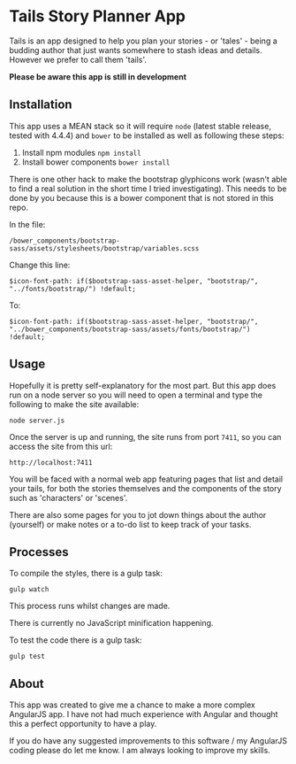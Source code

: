 Tails Story Planner App
=======================

Tails is an app designed to help you plan your stories - or 'tales' - being a
budding author that just wants somewhere to stash ideas and details. However we
prefer to call them 'tails'.

**Please be aware this app is still in development**

Installation
------------

This app uses a MEAN stack so it will require `node` (latest stable release, tested with 4.4.4) and `bower` to be installed
as well as following these steps:

1. Install npm modules `npm install`
2. Install bower components `bower install`

There is one other hack to make the bootstrap glyphicons work (wasn't able to find a real solution in the short time I tried investigating). This needs to be done by you because this is a bower component that is not stored in this repo.

In the file:

``` /bower_components/bootstrap-sass/assets/stylesheets/bootstrap/variables.scss ```

Change this line:

``` $icon-font-path: if($bootstrap-sass-asset-helper, "bootstrap/", "../fonts/bootstrap/") !default; ```

To:

``` $icon-font-path: if($bootstrap-sass-asset-helper, "bootstrap/", "../bower_components/bootstrap-sass/assets/fonts/bootstrap/") !default; ```

Usage
-----

Hopefully it is pretty self-explanatory for the most part. But this app does run
on a node server so you will need to open a terminal and type the following to
make the site available:

``` node server.js ```

Once the server is up and running, the site runs from port `7411`, so you can
access the site from this url:

``` http://localhost:7411 ```

You will be faced with a normal web app featuring pages that list and detail
your tails, for both the stories themselves and the components of the story
such as 'characters' or 'scenes'.

There are also some pages for you to jot down things about the author (yourself)
or make notes or a to-do list to keep track of your tasks.

Processes
---------

To compile the styles, there is a gulp task:

```gulp watch```

This process runs whilst changes are made.

There is currently no JavaScript minification happening.

To test the code there is a gulp task:

```gulp test```

About
-----

This app was created to give me a chance to make a more complex AngularJS app. I
have not had much experience with Angular and thought this a perfect opportunity
to have a play.

If you do have any suggested improvements to this software / my AngularJS coding
please do let me know. I am always looking to improve my skills.